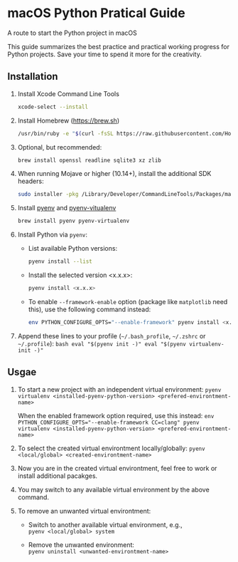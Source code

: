 # macOS Python Pratical Guide
A route to start the Python project in macOS

This guide summarizes the best practice and practical working progress for Python projects.
Save your time to spend it more for the creativity.

## Installation
1. Install Xcode Command Line Tools
    ```bash
    xcode-select --install
    ```

1. Install Homebrew (https://brew.sh)
    ```bash
    /usr/bin/ruby -e "$(curl -fsSL https://raw.githubusercontent.com/Homebrew/install/master/install)"
    ``` 
1. Optional, but recommended:
    ```bash
    brew install openssl readline sqlite3 xz zlib
    ```
    
1. When running Mojave or higher (10.14+), install the additional SDK headers:
    ```bash
    sudo installer -pkg /Library/Developer/CommandLineTools/Packages/macOS_SDK_headers_for_macOS_10.14.pkg -target /
    ```
1. Install [pyenv](https://github.com/pyenv/pyenv) and [pyenv-vitualenv](https://github.com/pyenv/pyenv-virtualenv)
    ```bash
    brew install pyenv pyenv-virtualenv
    ```

1. Install Python via `pyenv`:
    * List available Python versions:
        ```bash
        pyenv install --list
        ```
        
    * Install the selected version <x.x.x>:
        ```bash
        pyenv install <x.x.x>
        ```
        
    * To enable `--framework-enable` option (package like `matplotlib` need this), use the following command instead:
        ```bash
        env PYTHON_CONFIGURE_OPTS="--enable-framework" pyenv install <x.x.x>
        ```
        
1. Append these lines to your profile (`~/.bash_profile`, `~/.zshrc` or `~/.profile`):
        ```bash
        eval "$(pyenv init -)"
        eval "$(pyenv virtualenv-init -)"
        ```
        
        
## Usgae

1. To start a new project with an independent virtual environment:
        ```
        pyenv virtualenv <installed-pyenv-python-version> <prefered-environtment-name>
        ```
        
   When the enabled framework option required, use this instead:
        ```
        env PYTHON_CONFIGURE_OPTS="--enable-framework CC=clang" pyenv virtualenv <installed-pyenv-python-version> <prefered-environtment-name>
        ```
        
1. To select the created virtual environtment locally/globally:
        ```
        pyenv <local/global> <created-environtment-name>
        ```
        
1. Now you are in the created virtual environtment, feel free to work or install additional pacakges.

1. You may switch to any available virtual environment by the above command.
        
1. To remove an unwanted virtual environtment:
    * Switch to another available virtual environment, e.g.,   
            ```
            pyenv <local/global> system
            ```
            
    * Remove the unwanted environment:   
            ```
            pyenv uninstall <unwanted-environtment-name>
            ```

